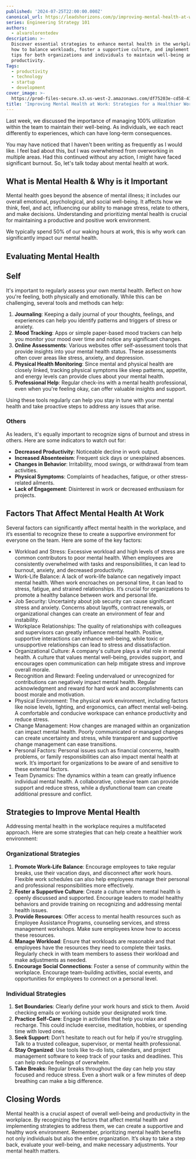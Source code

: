 ```yaml
---
published: '2024-07-25T22:00:00.000Z'
canonical_url: https://leadshorizons.com/p/improving-mental-health-at-work
series: Engineering Strategy 101
authors:
  - alvarolorentedev
description: >-
  Discover essential strategies to enhance mental health in the workplace. Learn
  how to balance workloads, foster a supportive culture, and implement practical
  tips for both organizations and individuals to maintain well-being and
  productivity.
Tags:
  - productivity
  - technology
  - startup
  - development
cover_image: >-
  https://prod-files-secure.s3.us-west-2.amazonaws.com/df75203e-cd58-41eb-8339-d5bf4288eb0e/d742e674-d543-42c9-9a88-2353cbd091cb/Designer_%282%29.jpeg?X-Amz-Algorithm=AWS4-HMAC-SHA256&X-Amz-Content-Sha256=UNSIGNED-PAYLOAD&X-Amz-Credential=ASIAZI2LB466QCXSIZY2%2F20250130%2Fus-west-2%2Fs3%2Faws4_request&X-Amz-Date=20250130T120437Z&X-Amz-Expires=3600&X-Amz-Security-Token=IQoJb3JpZ2luX2VjEJz%2F%2F%2F%2F%2F%2F%2F%2F%2F%2FwEaCXVzLXdlc3QtMiJHMEUCIFsL5k4Bcpc7aXICxtoXB9sNau%2B1TS6tEpiEbdCZvi%2FYAiEA2iYpa%2FWyrb1gwnS2BgM%2FxOMmBvH%2FIpfpmnPmkfEVrwcqiAQIpf%2F%2F%2F%2F%2F%2F%2F%2F%2F%2FARAAGgw2Mzc0MjMxODM4MDUiDOsFPY4ZanOSWCop%2BircA5TKsY%2B65OMbMH90AkpxzLleR4FUHj1V95nAvaMDO9cT%2FUaptpXYpE9nQU%2FPnjt9z3L2KNTS5MDyPyPdg7Xovie3PFY3NeUvgGh1fpPTDS8kWsDFSSKXogNXHFkhQWfY20v05BkY2CNJXrDZPPupTUBe3bZAEAljLM6GXYUyLpziNNQto%2BOpfhIhmz6GZf8RYsKc5rASwR%2BJkx3dJ4rjBYJdMmLkTEQrnJ6O8X3UIKFwWeJYNSDn8HSAOkyC6Pb4M5foE%2Bo1pw2GB9GEwt5qhiaXjlUAeBBMP60Z%2BT3%2B6bzs0kx4PfLEItVLimn2l7BX%2BC6TvKLF9bfV6HymtdGAW2%2FC0GctaIK7de0l2c%2F8Rg4%2FrOXbDNoWePlykKJb4zckVmYtliCsGR0YPzebZTpLqxNAcOBV77dmF1NgQMoaFKs9UrA%2B%2BXdDOkeZvzq97jpKOFSEUtKChYEO4KvAxzU%2BAYhdeR2vkD4HiVMESwkPLA4aUDqTH%2Fxy%2FhhM%2FRNZZXk9pouxNuoP%2B3YNPUnXgLkJcS9fNOGjQ%2B6%2BhyLePAq1W4vhQz%2FezsOfgviN3oXbFq1U6nUrNrRjkbI4f9PqqDK1kA%2BiFFDY8TBYxcmmdijkY1XWUiK7MrywWKjr8lpCMObE7bwGOqUBUEwLreThC1hzF%2FNr0C8t4QyLUuBGMI1T6Nw8oQE5SmecA6Vb%2B1khgewtHzw6pAf5yUNz25kThYriJZHVQWtoFToqEQWQh9Q8I3kpijdJwX3p5UlU4AFST8JH7xJIh7VDduz1TplR9u%2B0zCBH5dUDo5qFehINJNo6lEX%2Fi18KAoppVS4CIWbXbCE5ZbK95J%2FR1SP%2FzHi6iNE7otKF4d8T7pxJUONw&X-Amz-Signature=db89f361c29617d974b3202f3b3b06f0ea2fcb16b7c6d093ab703fc73d451456&X-Amz-SignedHeaders=host&x-id=GetObject
title: 'Improving Mental Health at Work: Strategies for a Healthier Workplace'
---
```


Last week, we discussed the importance of managing 100% utilization within the team to maintain their well-being. As individuals, we each react differently to experiences, which can have long-term consequences.


You may have noticed that I haven't been writing as frequently as I would like. I feel bad about this, but I was overwhelmed from overworking in multiple areas. Had this continued without any action, I might have faced significant burnout. So, let's talk today about mental health at work.


## What is Mental Health & Why is it Important


Mental health goes beyond the absence of mental illness; it includes our overall emotional, psychological, and social well-being. It affects how we think, feel, and act, influencing our ability to manage stress, relate to others, and make decisions. Understanding and prioritizing mental health is crucial for maintaining a productive and positive work environment.


We typically spend 50% of our waking hours at work, this is why work can significantly impact our mental health.


## Evaluating Mental Health


## Self


It's important to regularly assess your own mental health. Reflect on how you're feeling, both physically and emotionally. While this can be challenging, several tools and methods can help:

1. **Journaling**: Keeping a daily journal of your thoughts, feelings, and experiences can help you identify patterns and triggers of stress or anxiety.
2. **Mood Tracking**: Apps or simple paper-based mood trackers can help you monitor your mood over time and notice any significant changes.
3. **Online Assessments**: Various websites offer self-assessment tools that provide insights into your mental health status. These assessments often cover areas like stress, anxiety, and depression.
4. **Physical Health Monitoring**: Since mental and physical health are closely linked, tracking physical symptoms like sleep patterns, appetite, and energy levels can provide clues about your mental health.
5. **Professional Help**: Regular check-ins with a mental health professional, even when you're feeling okay, can offer valuable insights and support.

Using these tools regularly can help you stay in tune with your mental health and take proactive steps to address any issues that arise.


### Others


As leaders, it's equally important to recognize signs of burnout and stress in others. Here are some indicators to watch out for:

- **Decreased Productivity**: Noticeable decline in work output.
- **Increased Absenteeism**: Frequent sick days or unexplained absences.
- **Changes in Behavior**: Irritability, mood swings, or withdrawal from team activities.
- **Physical Symptoms**: Complaints of headaches, fatigue, or other stress-related ailments.
- **Lack of Engagement**: Disinterest in work or decreased enthusiasm for projects.

## Factors That Affect Mental Health At Work


Several factors can significantly affect mental health in the workplace, and it’s essential to recognize these to create a supportive environment for everyone on the team. Here are some of the key factors:

- Workload and Stress: Excessive workload and high levels of stress are common contributors to poor mental health. When employees are consistently overwhelmed with tasks and responsibilities, it can lead to burnout, anxiety, and decreased productivity.
- Work-Life Balance: A lack of work-life balance can negatively impact mental health. When work encroaches on personal time, it can lead to stress, fatigue, and strained relationships. It’s crucial for organizations to promote a healthy balance between work and personal life.
- Job Security: Uncertainty about job security can cause significant stress and anxiety. Concerns about layoffs, contract renewals, or organizational changes can create an environment of fear and instability.
- Workplace Relationships: The quality of relationships with colleagues and supervisors can greatly influence mental health. Positive, supportive interactions can enhance well-being, while toxic or unsupportive relationships can lead to stress and dissatisfaction.
- Organizational Culture: A company's culture plays a vital role in mental health. A culture that values mental well-being, provides support, and encourages open communication can help mitigate stress and improve overall morale.
- Recognition and Reward: Feeling undervalued or unrecognized for contributions can negatively impact mental health. Regular acknowledgment and reward for hard work and accomplishments can boost morale and motivation.
- Physical Environment: The physical work environment, including factors like noise levels, lighting, and ergonomics, can affect mental well-being. A comfortable and conducive workspace can enhance productivity and reduce stress.
- Change Management: How changes are managed within an organization can impact mental health. Poorly communicated or managed changes can create uncertainty and stress, while transparent and supportive change management can ease transitions.
- Personal Factors: Personal issues such as financial concerns, health problems, or family responsibilities can also impact mental health at work. It’s important for organizations to be aware of and sensitive to these external factors.
- Team Dynamics: The dynamics within a team can greatly influence individual mental health. A collaborative, cohesive team can provide support and reduce stress, while a dysfunctional team can create additional pressure and conflict.

## Strategies to Improve Mental Health 


Addressing mental health in the workplace requires a multifaceted approach. Here are some strategies that can help create a healthier work environment:


### Organizational Strategies

1. **Promote Work-Life Balance**: Encourage employees to take regular breaks, use their vacation days, and disconnect after work hours. Flexible work schedules can also help employees manage their personal and professional responsibilities more effectively.
2. **Foster a Supportive Culture**: Create a culture where mental health is openly discussed and supported. Encourage leaders to model healthy behaviors and provide training on recognizing and addressing mental health issues.
3. **Provide Resources**: Offer access to mental health resources such as Employee Assistance Programs, counseling services, and stress management workshops. Make sure employees know how to access these resources.
4. **Manage Workload**: Ensure that workloads are reasonable and that employees have the resources they need to complete their tasks. Regularly check in with team members to assess their workload and make adjustments as needed.
5. **Encourage Social Connections**: Foster a sense of community within the workplace. Encourage team-building activities, social events, and opportunities for employees to connect on a personal level.

### Individual Strategies

1. **Set Boundaries**: Clearly define your work hours and stick to them. Avoid checking emails or working outside your designated work time.
2. **Practice Self-Care**: Engage in activities that help you relax and recharge. This could include exercise, meditation, hobbies, or spending time with loved ones.
3. **Seek Support**: Don’t hesitate to reach out for help if you’re struggling. Talk to a trusted colleague, supervisor, or mental health professional.
4. **Stay Organized**: Use tools like to-do lists, calendars, and project management software to keep track of your tasks and deadlines. This can help reduce feelings of overwhelm.
5. **Take Breaks**: Regular breaks throughout the day can help you stay focused and reduce stress. Even a short walk or a few minutes of deep breathing can make a big difference.

## Closing Words


Mental health is a crucial aspect of overall well-being and productivity in the workplace. By recognizing the factors that affect mental health and implementing strategies to address them, we can create a supportive and healthy work environment. Remember, prioritizing mental health benefits not only individuals but also the entire organization. It’s okay to take a step back, evaluate your well-being, and make necessary adjustments. Your mental health matters.

